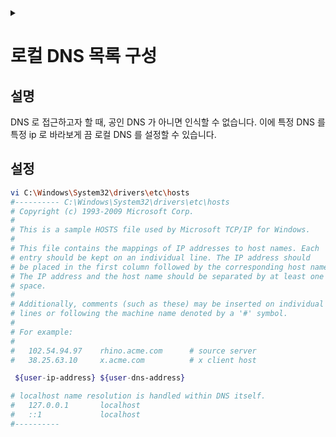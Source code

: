 <link rel="stylesheet" type="text/css" href="/css/header.css">
<link rel="stylesheet" type="text/css" href="/css/bootstrap/5.3.0-alpha1/bootstrap.css">
<div class="sticky-top bg-white pt-1 pb-2" id="header-div-max"></div>
<details id="display-none"><summary></summary>
  <script src="/js/header.js" defer="defer"></script>
  <script src="/js/table/numbering.js" defer="defer"></script>
  <script src="/js/bootstrap/5.3.0-alpha1/bootstrap.bundle.js" defer="defer"></script>
</details>

# 로컬 DNS 목록 구성

## 설명

DNS 로 접근하고자 할 때, 공인 DNS 가 아니면 인식할 수 없습니다.
이에 특정 DNS 를 특정 ip 로 바라보게 끔 로컬 DNS 를 설정할 수 있습니다.

## 설정
<!-- TODO: System32, System 차이-->
```bash
vi C:\Windows\System32\drivers\etc\hosts
#---------- C:\Windows\System32\drivers\etc\hosts
# Copyright (c) 1993-2009 Microsoft Corp.
#
# This is a sample HOSTS file used by Microsoft TCP/IP for Windows.
#
# This file contains the mappings of IP addresses to host names. Each
# entry should be kept on an individual line. The IP address should
# be placed in the first column followed by the corresponding host name.
# The IP address and the host name should be separated by at least one
# space.
#
# Additionally, comments (such as these) may be inserted on individual
# lines or following the machine name denoted by a '#' symbol.
#
# For example:
#
#	102.54.94.97    rhino.acme.com      # source server
#	38.25.63.10     x.acme.com          # x client host

 ${user-ip-address} ${user-dns-address}

# localhost name resolution is handled within DNS itself.
#	127.0.0.1       localhost
#	::1             localhost
#----------
```
